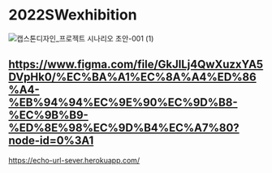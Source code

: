 # 2022SWexhibition

![캡스톤디자인_프로젝트 시나리오 초안-001 (1)](https://user-images.githubusercontent.com/80818761/200493420-f81b218a-a4de-4378-903b-822417b78d27.jpg)

https://www.figma.com/file/GkJlLj4QwXuzxYA5DVpHk0/%EC%BA%A1%EC%8A%A4%ED%86%A4-%EB%94%94%EC%9E%90%EC%9D%B8-%EC%9B%B9-%ED%8E%98%EC%9D%B4%EC%A7%80?node-id=0%3A1
----------------------------
https://echo-url-sever.herokuapp.com/
